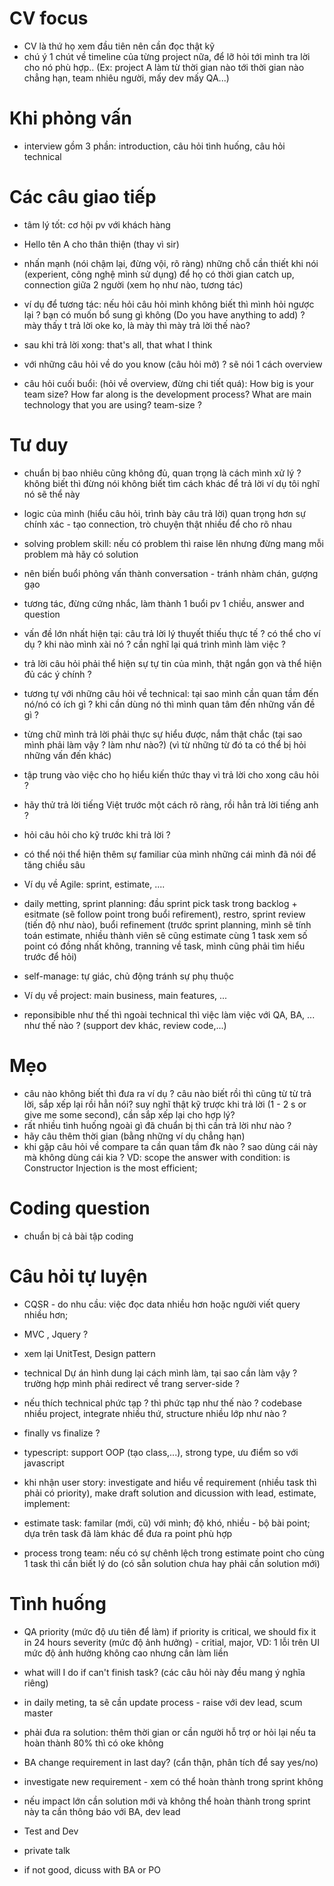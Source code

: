 
# CV focus
- CV là thứ họ xem đầu tiên nên cần đọc thật kỹ
- chú ý 1 chút về timeline của từng project nữa, để lỡ hỏi tới mình tra lời cho nó phù hợp.. (Ex: project A làm từ thời 
gian nào tới thời gian nào chẳng hạn, team nhiêu người, mấy dev mấy QA...)

# Khi phỏng vấn
- interview gồm 3 phần: introduction, câu hỏi tình huống, câu hỏi technical

# Các câu giao tiếp
- tâm lý tốt: cơ hội pv với khách hàng
- Hello tên A cho thân thiện (thay vì sir)
- nhấn mạnh (nói chậm lại, đừng vội, rõ ràng) những chỗ cần thiết khi nói (experient, công nghệ mình sử dụng) để họ có thời gian catch up, connection giữa 2 người (xem họ như nào, tương tác)
- ví dụ để tương tác: nếu hỏi câu hỏi mình không biết thì mình hỏi ngược lại ? bạn có muốn bổ sung gì không (Do you have anything to add) ? mày thấy t trả lời oke ko, là mày thì mày trả lời thế nào?

- sau khi trả lời xong: that's all, that what I think 
- với những câu hỏi về do you know (câu hỏi mở) ? sẽ nói 1 cách overview
- câu hỏi cuối buổi: (hỏi về overview, đừng chi tiết quá): How big is your team size? How far along is the development process? What are main technology that you are using? team-size ?

# Tư duy
- chuẩn bị bao nhiêu cũng không đủ, quan trọng là cách mình xử lý ? không biết thì đừng nói không biết tìm cách khác để trả lời ví dụ tôi nghĩ nó sẽ thể này
- logic của mình (hiểu câu hỏi, trình bày câu trả lời) quan trọng hơn sự chính xác - tạo connection, trò chuyện thật nhiều để cho rõ nhau
- solving problem skill: nếu có problem thì raise lên nhưng đừng mang mỗi problem mà hãy có solution 

- nên biến buổi phỏng vấn thành conversation - tránh nhàm chán, gượng gạo
- tương tác, đừng cứng nhắc, làm thành 1 buổi pv 1 chiều, answer and question

- vấn đề lớn nhất hiện tại: câu trả lời lý thuyết thiếu thực tế ? có thể cho ví dụ ? khi nào mình xài nó ? cần nghĩ lại quá trình mình làm việc ? 
- trả lời câu hỏi phải thể hiện sự tự tin của mình, thật ngắn gọn và thể hiện đủ các ý chính ?
- tương tự với những câu hỏi về technical: tại sao mình cần quan tầm đến nó/nó có ích gì ? khi cần dùng nó thì mình quan tâm đến những vấn đề gì ?
- từng chữ mình trả lời phải thực sự hiểu được, nắm thật chắc (tại sao mình phải làm vậy ? làm như nào?) (vì từ những từ đó ta có thể bị hỏi những vấn đến khác)

- tập trung vào việc cho họ hiểu kiến thức thay vì trả lời cho xong câu hỏi ?
- hãy thử trả lời tiếng Việt trước một cách rõ ràng, rồi hẳn trả lời tiếng anh ?
- hỏi câu hỏi cho kỹ trước khi trả lời ?

- có thể nói thể hiện thêm sự familiar của mình những cái mình đã nói để tăng chiều sâu
- Ví dụ về Agile: sprint, estimate, ....
- daily metting, sprint planning: đầu sprint pick task trong backlog + esitmate (sẽ follow point trong buổi refirement), restro, sprint review (tiến độ như nào), buổi refinement (trước sprint planning, mình sẽ tính toán estimate, nhiều thành viên sẽ cũng estimate cùng 1 task xem số point có đồng nhất không, tranning về task, mình cũng phải tìm hiểu trước để hỏi)
- self-manage: tự giác, chủ động tránh sự phụ thuộc
- Ví dụ về project: main business, main features, ...
- reponsibible như thế thì ngoài technical thì việc làm việc với QA, BA, ... như thế nào ? (support dev khác, review code,...)

# Mẹo
- câu nào không biết thì đưa ra ví dụ ? câu nào biết rồi thì cũng từ từ trả lời, sắp xếp lại rồi hẳn nói? suy nghĩ thật kỹ trược khi trả lời (1 - 2 s or give me some second), cần sắp xếp lại cho hợp lý?
- rất nhiều tình huống ngoài gì đã chuẩn bị thì cần trả lời như nào ?
- hãy câu thêm thời gian (bằng những ví dụ chẳng hạn)
- khi gặp câu hỏi về compare ta cần quan tầm đk nào ? sao dùng cái này mà không dùng cái kia ? VD: scope the answer with condition: is Constructor Injection is the most efficient;

# Coding question
- chuẩn bị cả bài tập coding

# Câu hỏi tự luyện
- CQSR - do nhu cầu: việc đọc data nhiều hơn hoặc người viết query nhiều hơn; 
- MVC , Jquery ?
- xem lại UnitTest, Design pattern
- technical Dự án hình dung lại cách mình làm, tại sao cần làm vậy ? trường hợp mình phải redirect về trang server-side ?
- nếu thích technical phức tạp ? thì phức tạp như thế nào ? codebase nhiều project, integrate nhiều thứ, structure nhiều lớp như nào ?
- finally vs finalize ?
- typescript: support OOP (tạo class,...), strong type, ưu điểm so với javascript

- khi nhận user story: investigate and hiểu về requirement (nhiều task thì phải có priority), make draft solution and dicussion with lead, estimate, implement:
- estimate task: familar (mới, cũ) với mình; độ khó, nhiều - bộ bài point; dựa trên task đã làm khác để đưa ra point phù hợp
- process trong team: nếu có sự chênh lệch trong estimate point cho cùng 1 task thì cần biết lý do (có sẵn solution chưa hay phải cần solution mới)

# Tình huống
- QA 
priority (mức độ ưu tiên để làm) if priority is critical, we should fix it in 24 hours
severity (mức độ ảnh hưởng) - critial, major, 
VD: 1 lỗi trên UI mức độ ảnh hưởng không cao nhưng cần làm liền

- what will I do if can't finish task? (các câu hỏi này đều mang ý nghĩa riêng)
- in daily meting, ta sẽ cần update process - raise với dev lead, scum master
- phải đưa ra solution: thêm thời gian or cần người hỗ trợ or hỏi lại nếu ta hoàn thành 80% thì có oke không

- BA change requirement in last day? (cẩn thận, phân tích để say yes/no)
- investigate new requirement - xem có thể hoàn thành trong sprint không
- nếu impact lớn cần solution mới và không thể hoàn thành trong sprint này ta cần thông báo với BA, dev lead

- Test and Dev
- private talk
- if not good, dicuss with BA or PO

